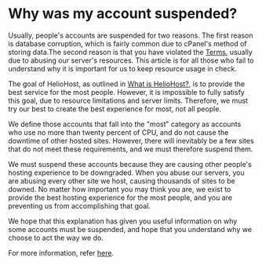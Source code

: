 # Why was my account suspended?

Usually, people's accounts are suspended for two reasons. The first reason is database corruption, which is fairly common due to cPanel's method of storing data.The second reason is that you have violated the [Terms](terms.md), usually due to abusing our server's resources. This article is for all those who fail to understand why it is important for us to keep resource usage in check.

The goal of HelioHost, as outlined in [What is HelioHost?](heliohost.md), is to provide the best service for the most people. However, it is impossible to fully satisfy this goal, due to resource limitations and server limits. Therefore, we must try our best to create the best experience for most, not all people.

We define those accounts that fall into the "most" category as accounts who use no more than twenty percent of CPU, and do not cause the downtime of other hosted sites. However, there will inevitably be a few sites that do not meet these requirements, and we must therefore suspend them.

We must suspend these accounts because they are causing other people's hosting experience to be downgraded. When you abuse our servers, you are abusing every other site we host, causing thousands of sites to be downed. No matter how important you may think you are, we exist to provide the best hosting experience for the most people, and you are preventing us from accomplishing that goal.

We hope that this explanation has given you useful information on why some accounts must be suspended, and hope that you understand why we choose to act the way we do.

For more information, refer [here](../accounts/suspension-policy.md).

